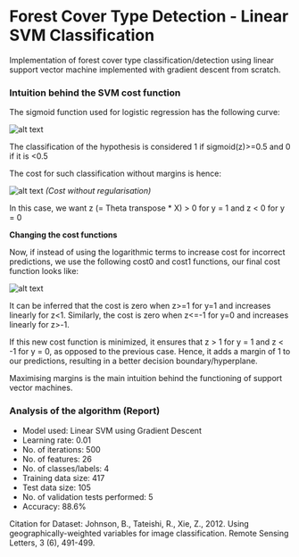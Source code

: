# Forest Cover Type Detection - Linear SVM Classification
Implementation of forest cover type classification/detection using linear support vector machine implemented with gradient descent from scratch.

### Intuition behind the SVM cost function

The sigmoid function used for logistic regression has the following curve:

![alt text](https://abhinavthukral97.github.io/LinearSVMClassification/img/sigmoid.jpg "Sigmoid Function")

The classification of the hypothesis is considered 1 if sigmoid(z)>=0.5 and 0 if it is <0.5

The cost for such classification without margins is hence:

![alt text](https://abhinavthukral97.github.io/LinearSVMClassification/img/oldcost.jpg "Cost function for classification without margin")
_(Cost without regularisation)_

In this case, we want z (= Theta transpose * X) > 0 for y = 1 and z < 0 for y = 0

**__Changing the cost functions__**

Now, if instead of using the logarithmic terms to increase cost for incorrect predictions, we use the following cost0 and cost1 functions, our final cost function looks like:

![alt text](https://abhinavthukral97.github.io/LinearSVMClassification/img/newcost.jpg "Cost function for classification with margin and graphs")

It can be inferred that the cost is zero when z>=1 for y=1 and increases linearly for z<1.
Similarly, the cost is zero when z<=-1 for y=0 and increases linearly for z>-1.

If this new cost function is minimized, it ensures that z > 1 for y = 1 and z < -1 for y = 0, as opposed to the previous case. Hence, it adds a margin of 1 to our predictions, resulting in a better decision boundary/hyperplane.

Maximising margins is the main intuition behind the functioning of support vector machines. 

### Analysis of the algorithm (Report)

* Model used:  Linear SVM using Gradient Descent
* Learning rate: 0.01
* No. of iterations: 500
* No. of features: 26
* No. of classes/labels: 4
* Training data size: 417
* Test data size: 105
* No. of validation tests performed: 5
* Accuracy: 88.6%

Citation for Dataset: Johnson, B., Tateishi, R., Xie, Z., 2012. Using geographically-weighted variables for image classification. Remote Sensing Letters, 3 (6), 491-499.
